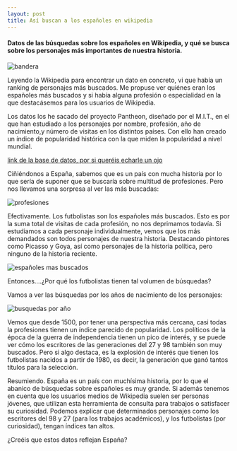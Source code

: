 ```yaml
---
layout: post
title: Así buscan a los españoles en wikipedia
---
```

#### Datos de las búsquedas sobre los españoles en Wikipedia, y qué se busca sobre los personajes más importantes de nuestra historia.

![bandera](https://github.com/josegonzalezmotril/josegonzalezmotril.github.io/blob/master/images/wikispain.jpg?raw=true)

Leyendo la Wikipedia para encontrar un dato en concreto, vi que había un ranking de personajes más buscados. Me propuse ver quiénes eran los españoles más buscados y si había alguna profesión o especialidad en la que destacásemos para los usuarios de Wikipedia.

Los datos los he sacado del proyecto Pantheon, diseñado por el M.I.T., en el que han estudiado a los personajes por nombre, profesión, año de nacimiento,y número de visitas en los distintos países. Con ello han creado un índice de popularidad histórica con la que miden la popularidad a nivel mundial. 

[link de la base de datos, por si queréis echarle un ojo](http://pantheon.media.mit.edu/about/datasets)

Ciñiéndonos a España, sabemos que es un país con mucha historia por lo que sería de suponer que se buscaría sobre multitud de profesiones. Pero nos llevamos una sorpresa al ver las más buscadas:

![profesiones](https://github.com/josegonzalezmotril/josegonzalezmotril.github.io/blob/master/images/ocupaci%C3%B3n%20de%20los%20espa%C3%B1oles%20m%C3%A1s%20buscados.png?raw=true)

Efectivamente. Los futbolistas son los españoles más buscados. Esto es por la suma total de visitas de cada profesión, no nos deprimamos todavía.  Si estudiamos a cada personaje individualmente, vemos que los  más demandados son todos personajes de nuestra historia. Destacando pintores como Picasso y Goya, así como personajes de la historia política, pero ninguno de la historia reciente.

![españoles mas buscados](https://github.com/josegonzalezmotril/josegonzalezmotril.github.io/blob/master/images/espa%C3%B1oles%20mas%20buscados.png?raw=true)


Entonces....¿Por qué los futbolistas tienen tal volumen de búsquedas?

Vamos a ver las búsquedas por los años de nacimiento de los personajes:



![busquedas por año](https://github.com/josegonzalezmotril/josegonzalezmotril.github.io/blob/master/images/ocupacion_a%C3%B1o.jpg?raw=true)



Vemos que desde 1500, por tener una perspectiva más cercana, casi todas la profesiones tienen un índice parecido de popularidad. Los políticos de la época de la guerra de independencia tienen un pico de interés,  y se puede ver cómo los escritores de las generaciones del 27 y 98 también son muy buscados.
Pero si algo destaca, es la explosión de interés que tienen los futbolistas nacidos a partir de 1980, es decir, la generación que ganó tantos títulos para la selección.

Resumiendo. España es un país con muchísima historia, por lo que el abanico de búsquedas sobre españoles es muy grande. Si además tenemos en cuenta que los usuarios medios de Wikipedia suelen ser personas jóvenes, que utilizan esta herramienta de consulta para trabajos o satisfacer su curiosidad. Podemos explicar que determinados personajes como los escritores del 98 y 27 (para los trabajos académicos), y los futbolistas  (por curiosidad), tengan índices tan altos.

¿Creéis que estos datos  reflejan España?
